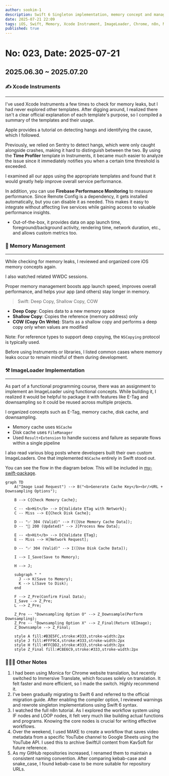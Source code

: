 ```yaml
---
author: sookim-1
description: Swift 6 Singleton implementation, memory concept and management, Xcode Instruments usage, ImageLoader implementation, Chrome extension recommendation, n8n & MAKE usage, GitHub updates
date: 2025-07-21 22:09
tags: iOS, Swift, Memory, Xcode Instrument, ImageLoader, Chrome, n8n, MAKE, Github
published: true
---
```

# No: 023, Date: 2025-07-21
## 2025.06.30 ~ 2025.07.20
### ✍️ Xcode Instruments

---

I've used Xcode Instruments a few times to check for memory leaks, but I had never explored other templates. After digging around, I realized there isn't a clear official explanation of each template's purpose, so I compiled a summary of the templates and their usage.

Apple provides a tutorial on detecting hangs and identifying the cause, which I followed.

Previously, we relied on Sentry to detect hangs, which were only caught alongside crashes, making it hard to distinguish between the two. By using the **Time Profiler** template in Instruments, it became much easier to analyze the issue since it immediately notifies you when a certain time threshold is exceeded.

I examined all our apps using the appropriate templates and found that it would greatly help improve overall service performance.

In addition, you can use **Firebase Performance Monitoring** to measure performance. Since Remote Config is a dependency, it gets installed automatically, but you can disable it as needed. This makes it easy to integrate without affecting live services while gaining access to valuable performance insights.

- Out-of-the-box, it provides data on app launch time, foreground/background activity, rendering time, network duration, etc., and allows custom metrics too.

### 💾 Memory Management

---

While checking for memory leaks, I reviewed and organized core iOS memory concepts again.

I also watched related WWDC sessions.

Proper memory management boosts app launch speed, improves overall performance, and helps your app (and others) stay longer in memory.

> Swift: Deep Copy, Shallow Copy, COW

- **Deep Copy**: Copies data to a new memory space
- **Shallow Copy**: Copies the reference (memory address) only
- **COW (Copy On Write)**: Starts as a shallow copy and performs a deep copy only when values are modified

Note: For reference types to support deep copying, the `NSCopying` protocol is typically used.

Before using Instruments or libraries, I listed common cases where memory leaks occur to remain mindful of them during development.

### ⚒ ImageLoader Implementation

---

As part of a functional programming course, there was an assignment to implement an ImageLoader using functional concepts. While building it, I realized it would be helpful to package it with features like E-Tag and downsampling so it could be reused across multiple projects.

I organized concepts such as E-Tag, memory cache, disk cache, and downsampling.

- Memory cache uses `NSCache`
- Disk cache uses `FileManager`
- Used `Result+Extension` to handle success and failure as separate flows within a single pipeline

I also read various blog posts where developers built their own custom ImageLoaders. One that implemented `NSCache` entirely in Swift stood out.

You can see the flow in the diagram below. This will be included in [my-swift-package](https://github.com/sookim-1/my-swift-package).

```mermaid
graph TD
    A("Image Load Request") --> B("<b>Generate Cache Key</b><br/>URL + Downsampling Options");

    B --> C{Check Memory Cache};
    
    C -- <b>Hit</b> --> D{Validate ETag with Network};
	C -- Miss --> E{Check Disk Cache};

    D -- "✅ 304 (Valid)" --> F([Use Memory Cache Data]);
    D -- "🔄 200 (Updated)" --> J[Process New Data];

    E -- <b>Hit</b> --> D{Validate ETag};
    E -- Miss --> H[Network Request];

    D -- "✅ 304 (Valid)" --> I([Use Disk Cache Data]);
    
    I --> I_Save(Save to Memory);
    
    H --> J;
    
    subgraph " "
      J --> K(Save to Memory);
      K --> L(Save to Disk);
    end

    F --> Z_Pre(Confirm Final Data);
    I_Save --> Z_Pre;
    L --> Z_Pre;

    Z_Pre -- "Downsampling Option O" --> Z_Downsample(Perform Downsampling);
    Z_Pre -- "Downsampling Option X" --> Z_Final(Return UIImage);
    Z_Downsample --> Z_Final;

    style A fill:#B3E5FC,stroke:#333,stroke-width:2px
    style J fill:#FFF9C4,stroke:#333,stroke-width:2px
    style H fill:#FFCDD2,stroke:#333,stroke-width:2px
    style Z_Final fill:#C8E6C9,stroke:#333,stroke-width:2px    
```

### 🙋🏻‍♂️ Other Notes
1. I had been using Monica for Chrome website translation, but recently switched to Immersive Translate, which focuses solely on translation. It felt faster and more efficient, so I made the switch. Highly recommend it.
2. I’ve been gradually migrating to Swift 6 and referred to the official migration guide. After enabling the compiler option, I reviewed warnings and rewrote singleton implementations using Swift 6 syntax.
3. I watched the full n8n tutorial. As I explored the workflow system using IF nodes and LOOP nodes, it felt very much like building actual functions and programs. Knowing the core nodes is crucial for writing effective workflows.
4. Over the weekend, I used MAKE to create a workflow that saves video metadata from a specific YouTube channel to Google Sheets using the YouTube API. I used this to archive SwiftUI content from KavSoft for future reference.
5. As my GitHub repositories increased, I renamed them to maintain a consistent naming convention. After comparing kebab-case and snake_case, I found kebab-case to be more suitable for repository URLs.
